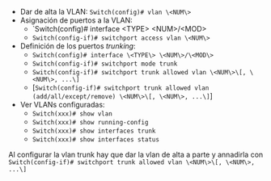 - Dar de alta la VLAN: `Switch(config)# vlan \<NUM\>`
- Asignación de puertos a la VLAN:
	- `Switch(config)# interface \<TYPE\> \<NUM\>/\<MOD\>
	- `Switch(config-if)# switchport access vlan \<NUM\>`
- Definición de los puertos *trunking*:
	- `Switch(config)# interface \<TYPE\> \<NUM\>/\<MOD\>`
	- `Switch(config-if)# switchport mode trunk`
	- `Switch(config-if)# switchport trunk allowed vlan \<NUM\>\[, \<NUM\>, ...\]`
	- \[`Switch(config-if)# switchport trunk allowed vlan (add/all/except/remove) \<NUM\>\[, \<NUM\>, ...\]`\]
- Ver VLANs configuradas:
	- `Switch(xxx)# show vlan`
	- `Switch(xxx)# show running-config`
	- `Switch(xxx)# show interfaces trunk`
	- `Switch(xxx)# show interfaces status`

Al configurar la vlan trunk hay que dar la vlan de alta a parte y annadirla con `Switch(config-if)# switchport trunk allowed vlan \<NUM\>\[, \<NUM\>, ...\]`